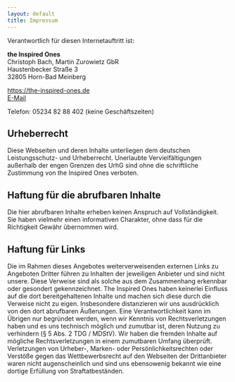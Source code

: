 ```yaml
---
layout: default
title: Impressum
---
```

Verantwortlich für diesen Internetauftritt ist:

**the Inspired Ones**<br>
Christoph Bach, Martin Zurowietz GbR<br>
Haustenbecker Straße 3<br>
32805 Horn-Bad Meinberg

<https://the-inspired-ones.de><br>
<a href="mailto:{{ 'info@the-inspired-ones.de' | encode_email }}">E-Mail</a>

Telefon: 05234 82 88 402 (keine Geschäftszeiten)

## Urheberrecht

Diese Webseiten und deren Inhalte unterliegen dem deutschen Leistungsschutz- und Urheberrecht. Unerlaubte Vervielfältigungen außerhalb der engen Grenzen des UrhG sind ohne die schriftliche Zustimmung von the Inspired Ones verboten.

## Haftung für die abrufbaren Inhalte

Die hier abrufbaren Inhalte erheben keinen Anspruch auf Vollständigkeit. Sie haben vielmehr einen informativen Charakter, ohne dass für die Richtigkeit Gewähr übernommen wird.

## Haftung für Links

Die im Rahmen dieses Angebotes weiterverweisenden externen Links zu Angeboten Dritter führen zu Inhalten der jeweiligen Anbieter und sind nicht unsere. Diese Verweise sind als solche aus dem Zusammenhang erkennbar oder gesondert gekennzeichnet. The Inspired Ones haben keinerlei Einfluss auf die dort bereitgehaltenen Inhalte und machen sich diese durch die Verweise nicht zu eigen. Insbesondere distanzieren wir uns ausdrücklich von den dort abrufbaren Äußerungen. Eine Verantwortlichkeit kann im Übrigen nur begründet werden, wenn wir Kenntnis von Rechtsverletzungen haben und es uns technisch möglich und zumutbar ist, deren Nutzung zu verhindern (§ 5 Abs. 2 TDG / MDStV). Wir haben die fremden Inhalte auf mögliche Rechtsverletzungen in einem zumutbaren Umfang überprüft. Verletzungen von Urheber-, Marken- oder Persönlichkeitsrechten oder Verstöße gegen das Wettbewerbsrecht auf den Webseiten der Drittanbieter waren nicht augenscheinlich und sind uns ebensowenig bekannt wie eine dortige Erfüllung von Straftatbeständen.
